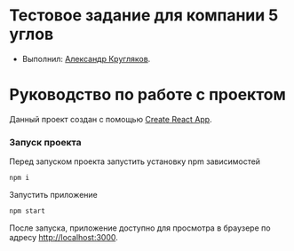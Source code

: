# Тестовое задание для компании 5 углов

* Выполнил: [Александр Кругляков](https://up.htmlacademy.ru/react/8/user/1427677).

# Руководство по работе с проектом

Данный проект создан с помощью [Create React App](https://github.com/facebook/create-react-app).

### Запуск проекта

Перед запуском проекта запустить установку npm зависимостей
```bash
npm i
```
Запустить приложение
```bash
npm start
```

После запуска, приложение доступно для просмотра в браузере по адресу [http://localhost:3000](http://localhost:3000).
